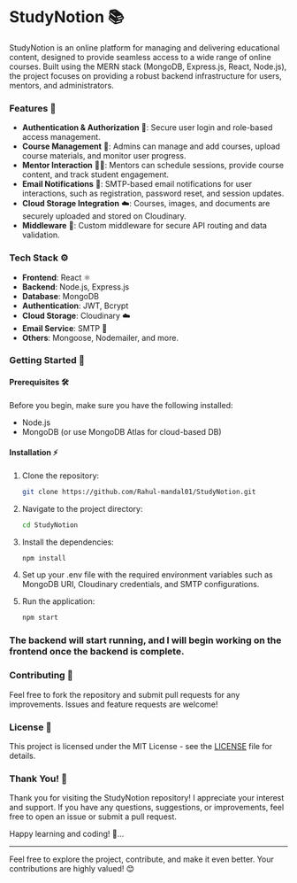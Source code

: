 # StudyNotion 📚

StudyNotion is an online platform for managing and delivering educational content, designed to provide seamless access to a wide range of online courses. Built using the MERN stack (MongoDB, Express.js, React, Node.js), the project focuses on providing a robust backend infrastructure for users, mentors, and administrators.

### Features 🌟

- **Authentication & Authorization** 🔐: Secure user login and role-based access management.
- **Course Management** 📖: Admins can manage and add courses, upload course materials, and monitor user progress.
- **Mentor Interaction** 🧑‍🏫: Mentors can schedule sessions, provide course content, and track student engagement.
- **Email Notifications** 📧: SMTP-based email notifications for user interactions, such as registration, password reset, and session updates.
- **Cloud Storage Integration** ☁️: Courses, images, and documents are securely uploaded and stored on Cloudinary.
- **Middleware** 🔧: Custom middleware for secure API routing and data validation.

### Tech Stack ⚙️

- **Frontend**: React ⚛️
- **Backend**: Node.js, Express.js
- **Database**: MongoDB
- **Authentication**: JWT, Bcrypt
- **Cloud Storage**: Cloudinary ☁️
- **Email Service**: SMTP 📧
- **Others**: Mongoose, Nodemailer, and more.

### Getting Started 🚀

#### Prerequisites 🛠️

Before you begin, make sure you have the following installed:

- Node.js
- MongoDB (or use MongoDB Atlas for cloud-based DB)

#### Installation ⚡

1. Clone the repository:

   ```bash
   git clone https://github.com/Rahul-mandal01/StudyNotion.git
   
2. Navigate to the project directory:

    ```bash
    cd StudyNotion
    
3. Install the dependencies:

    ```bash
    npm install

4. Set up your .env file with the required environment variables such as MongoDB URI, Cloudinary credentials, and SMTP configurations.

5. Run the application:

    ```bash
    npm start

### The backend will start running, and I will begin working on the frontend once the backend is complete.

### Contributing 🤝
Feel free to fork the repository and submit pull requests for any improvements. Issues and feature requests are welcome!

### License 📄
This project is licensed under the MIT License - see the [LICENSE](./path/to/LICENSE) file for details.

### Thank You! 🙏

Thank you for visiting the StudyNotion repository! I appreciate your interest and support. If you have any questions, suggestions, or improvements, feel free to open an issue or submit a pull request.

Happy learning and coding! 🚀...

---

Feel free to explore the project, contribute, and make it even better. Your contributions are highly valued! 😊

